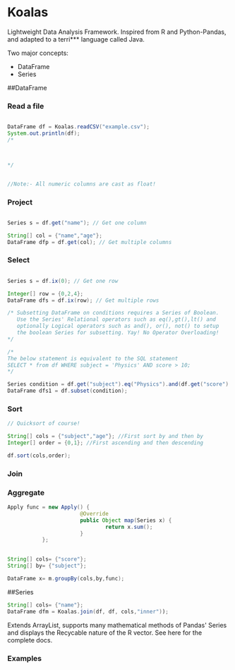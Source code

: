Koalas
======

Lightweight Data Analysis Framework. Inspired from R and Python-Pandas, and adapted to a terri*** language called Java. 

Two major concepts:
* DataFrame
* Series



##DataFrame

### Read a file

```java

DataFrame df = Koalas.readCSV("example.csv");
System.out.println(df);
/*



*/


//Note:- All numeric columns are cast as float!

```

### Project


```java

Series s = df.get("name"); // Get one column

String[] col = {"name","age"};
DataFrame dfp = df.get(col); // Get multiple columns
```

### Select

```java

Series s = df.ix(0); // Get one row

Integer[] row = {0,2,4};
DataFrame dfs = df.ix(row); // Get multiple rows

/* Subsetting DataFrame on conditions requires a Series of Boolean.
   Use the Series' Relational operators such as eq(),gt(),lt() and 
   optionally Logical operators such as and(), or(), not() to setup
   the boolean Series for subsetting. Yay! No Operator Overloading!
*/

/*
The below statement is equivalent to the SQL statement
SELECT * from df WHERE subject = 'Physics' AND score > 10;
*/

Series condition = df.get("subject").eq("Physics").and(df.get("score").gt(10.0f));
DataFrame dfs1 = df.subset(condition);

```

### Sort

```java
// Quicksort of course!

String[] cols = {"subject","age"}; //First sort by and then by
Integer[] order = {0,1}; //First ascending and then descending

df.sort(cols,order);
```

### Join



### Aggregate

```java
Apply func = new Apply() {
                       @Override
                       public Object map(Series x) {
                               return x.sum();
                       }
           };
 

String[] cols= {"score"};
String[] by= {"subject"};

DataFrame x= m.groupBy(cols,by,func);
```

##Series

```java
String[] cols= {"name"};
DataFrame dfm = Koalas.join(df, df, cols,"inner"));
```

Extends ArrayList, supports many mathematical methods of Pandas' Series and displays the Recycable nature of the R vector. See here for the complete docs. 

### Examples
